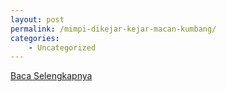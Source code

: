 ```yaml
---
layout: post
permalink: /mimpi-dikejar-kejar-macan-kumbang/
categories:
    - Uncategorized
---
```


[Baca Selengkapnya](/06)